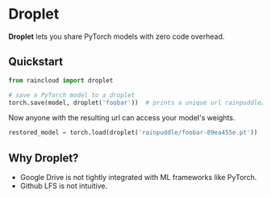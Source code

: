 # Droplet
**Droplet** lets you share PyTorch models with zero code overhead.

## Quickstart
```python
from raincloud import droplet

# save a PyTorch model to a droplet
torch.save(model, droplet('foobar'))  # prints a unique url rainpuddle/foobar-89ea455e.pt
```
Now anyone with the resulting url can access your model's weights.
```python
restored_model = torch.load(droplet('rainpuddle/foobar-89ea455e.pt'))
```

## Why Droplet?
* Google Drive is not tightly integrated with ML frameworks like PyTorch.
* Github LFS is not intuitive.